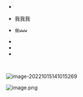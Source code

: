 - ​		







- 我我我
- `我www`
- 
- 
- 

​	

![image-20221015141015269](C:\Users\86133\AppData\Roaming\Typora\typora-user-images\image-20221015141015269.png)

![image.png](https://p9-juejin.byteimg.com/tos-cn-i-k3u1fbpfcp/89b8e89841624921a9aba60438f239dd~tplv-k3u1fbpfcp-watermark.image?)
